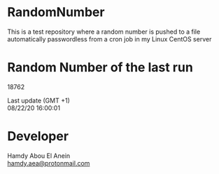 # RandomNumber    
This is a test repository where a random number is pushed to a file automatically passwordless from a cron job in my Linux CentOS server    
# Random Number of the last run   
18762
      
Last update (GMT +1)    
08/22/20 16:00:01
# Developer    
Hamdy Abou El Anein   
hamdy.aea@protonmail.com

